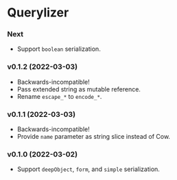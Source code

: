 # Querylizer

### Next

- Support `boolean` serialization.

### v0.1.2 (2022-03-03)

- Backwards-incompatible!
- Pass extended string as mutable reference.
- Rename `escape_*` to `encode_*`.

### v0.1.1 (2022-03-03)

- Backwards-incompatible!
- Provide `name` parameter as string slice instead of Cow.

### v0.1.0 (2022-03-02)

- Support `deepObject`, `form`, and `simple` serialization.
